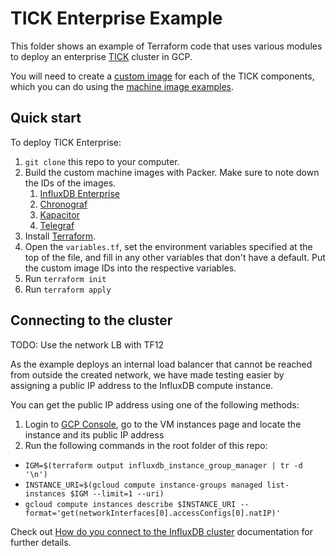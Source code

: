 # TICK Enterprise Example

This folder shows an example of Terraform code that uses various modules to deploy an enterprise [TICK](https://www.influxdata.com/time-series-platform/) cluster in GCP.

You will need to create a [custom image](https://cloud.google.com/compute/docs/images/create-delete-deprecate-private-images) for each of the TICK components, which you can do using the [machine image examples](https://github.com/gruntwork-io/terraform-google-influx/tree/master/examples/machine-images). 

## Quick start

To deploy TICK Enterprise:

1. `git clone` this repo to your computer.
1. Build the custom machine images with Packer. Make sure to note down the IDs of the images.
   1. [InfluxDB Enterprise](https://github.com/gruntwork-io/terraform-google-influx/tree/master/examples/machine-images/influxdb-enterprise)
   1. [Chronograf](https://github.com/gruntwork-io/terraform-google-influx/tree/master/examples/machine-images/chronograf)
   1. [Kapacitor](https://github.com/gruntwork-io/terraform-google-influx/tree/master/examples/machine-images/kapacitor)
   1. [Telegraf](https://github.com/gruntwork-io/terraform-google-influx/tree/master/examples/machine-images/telegraf)
1. Install [Terraform](https://www.terraform.io/).
1. Open the `variables.tf`, set the environment variables specified at the top of the file, and fill in any other variables that don't have a default. Put the custom image IDs into the respective variables.
1. Run `terraform init`
1. Run `terraform apply`

## Connecting to the cluster

TODO:  Use the network LB with TF12

As the example deploys an internal load balancer that cannot be reached from outside the created network, we have made testing easier by assigning a public IP address to the InfluxDB compute instance. 

You can get the public IP address using one of the following methods:

1. Login to [GCP Console](https://console.cloud.google.com/), go to the VM instances page and locate the instance and its public IP address
2. Run the following commands in the root folder of this repo:
  * `IGM=$(terraform output influxdb_instance_group_manager | tr -d '\n')`
  * `INSTANCE_URI=$(gcloud compute instance-groups managed list-instances $IGM --limit=1 --uri)`
  * `gcloud compute instances describe $INSTANCE_URI --format='get(networkInterfaces[0].accessConfigs[0].natIP)'`

Check out [How do you connect to the InfluxDB cluster](https://github.com/gruntwork-io/terraform-google-influx/tree/master/modules/influxdb-cluster#how-do-you-connect-to-the-influxdb-cluster) documentation for further details.
